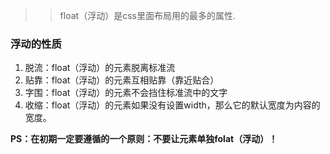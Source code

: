 >>float（浮动）是css里面布局用的最多的属性.  

### 浮动的性质
1. 脱流：float（浮动）的元素脱离标准流
2. 贴靠：float（浮动）的元素互相贴靠（靠近贴合）
3. 字围：float（浮动）的元素不会挡住标准流中的文字
4. 收缩：float（浮动）的元素如果没有设置width，那么它的默认宽度为内容的宽度。

**PS：在初期一定要遵循的一个原则：不要让元素单独folat（浮动）！**




